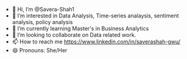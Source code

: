 - 👋 Hi, I’m @Savera-Shah1
- 👀 I’m interested in Data Analysis, Time-series analaysis, sentiment analysis, policy analysis
- 🌱 I’m currently learning Master's in Business Analytics
- 💞️ I’m looking to collaborate on Data related work.
- 📫 How to reach me https://www.linkedin.com/in/saverashah-gwu/
- 😄 Pronouns: She/Her

<!---
Savera-Shah1/Savera-Shah1 is a ✨ special ✨ repository because its `README.md` (this file) appears on your GitHub profile.
You can click the Preview link to take a look at your changes.
--->
